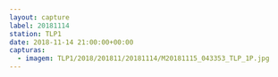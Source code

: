```yaml
---
layout: capture
label: 20181114
station: TLP1
date: 2018-11-14 21:00:00+00:00
capturas:
  - imagem: TLP1/2018/201811/20181114/M20181115_043353_TLP_1P.jpg
---
```

